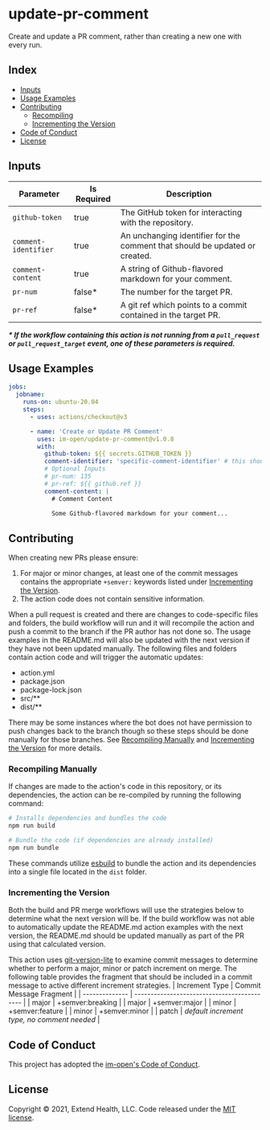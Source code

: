 # update-pr-comment

Create and update a PR comment, rather than creating a new one with every run.

## Index

- [Inputs](#inputs)
- [Usage Examples](#usage-examples)
- [Contributing](#contributing)
  - [Recompiling](#recompiling)
  - [Incrementing the Version](#incrementing-the-version)
- [Code of Conduct](#code-of-conduct)
- [License](#license)

## Inputs

| Parameter            | Is Required | Description                                                                 |
| -------------------- | ----------- | --------------------------------------------------------------------------- |
| `github-token`       | true        | The GitHub token for interacting with the repository.                       |
| `comment-identifier` | true        | An unchanging identifier for the comment that should be updated or created. |
| `comment-content`    | true        | A string of Github-flavored markdown for your comment.                      |
| `pr-num`             | false\*     | The number for the target PR.                                               |
| `pr-ref`             | false\*     | A git ref which points to a commit contained in the target PR.              |

**_\* If the workflow containing this action is not running from a `pull_request` or `pull_request_target` event, one of these parameters is required._**

## Usage Examples

```yml
jobs:
  jobname:
    runs-on: ubuntu-20.04
    steps:
      - uses: actions/checkout@v3

      - name: 'Create or Update PR Comment'
        uses: im-open/update-pr-comment@v1.0.8
        with:
          github-token: ${{ secrets.GITHUB_TOKEN }}
          comment-identifier: 'specific-comment-identifier' # this should not change
          # Optional Inputs
          # pr-num: 135
          # pr-ref: ${{ github.ref }}
          comment-content: |
            # Comment Content

            Some Github-flavored markdown for your comment...
```

## Contributing

When creating new PRs please ensure:

1. For major or minor changes, at least one of the commit messages contains the appropriate `+semver:` keywords listed under [Incrementing the Version](#incrementing-the-version).
1. The action code does not contain sensitive information.

When a pull request is created and there are changes to code-specific files and folders, the build workflow will run and it will recompile the action and push a commit to the branch if the PR author has not done so. The usage examples in the README.md will also be updated with the next version if they have not been updated manually. The following files and folders contain action code and will trigger the automatic updates:

- action.yml
- package.json
- package-lock.json
- src/\*\*
- dist/\*\*

There may be some instances where the bot does not have permission to push changes back to the branch though so these steps should be done manually for those branches. See [Recompiling Manually](#recompiling-manually) and [Incrementing the Version](#incrementing-the-version) for more details.

### Recompiling Manually

If changes are made to the action's code in this repository, or its dependencies, the action can be re-compiled by running the following command:

```sh
# Installs dependencies and bundles the code
npm run build

# Bundle the code (if dependencies are already installed)
npm run bundle
```

These commands utilize [esbuild](https://esbuild.github.io/getting-started/#bundling-for-node) to bundle the action and
its dependencies into a single file located in the `dist` folder.

### Incrementing the Version

Both the build and PR merge workflows will use the strategies below to determine what the next version will be. If the build workflow was not able to automatically update the README.md action examples with the next version, the README.md should be updated manually as part of the PR using that calculated version.

This action uses [git-version-lite] to examine commit messages to determine whether to perform a major, minor or patch increment on merge. The following table provides the fragment that should be included in a commit message to active different increment strategies.
| Increment Type | Commit Message Fragment |
| -------------- | ------------------------------------------- |
| major | +semver:breaking |
| major | +semver:major |
| minor | +semver:feature |
| minor | +semver:minor |
| patch | _default increment type, no comment needed_ |

## Code of Conduct

This project has adopted the [im-open's Code of Conduct](https://github.com/im-open/.github/blob/main/CODE_OF_CONDUCT.md).

## License

Copyright &copy; 2021, Extend Health, LLC. Code released under the [MIT license](LICENSE).

[git-version-lite]: https://github.com/im-open/git-version-lite
